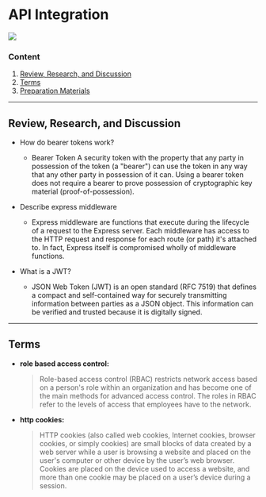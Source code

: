 # API Integration
![](https://www.southbaywebsitedesign.com/wp-content/uploads/2019/01/APIintegration.jpg)
### Content

1. [Review, Research, and Discussion](#review-research-and-discussion)
1. [Terms](#terms)
1. [Preparation Materials](#preparation-materials)

---

## Review, Research, and Discussion

- How do bearer tokens work?

  - Bearer Token A security token with the property that any party in possession of the token (a "bearer") can use the token in any way that any other party in possession of it can. Using a bearer token does not require a bearer to prove possession of cryptographic key material (proof-of-possession).

- Describe express middleware

  - Express middleware are functions that execute during the lifecycle of a request to the Express server. Each middleware has access to the HTTP request and response for each route (or path) it's attached to. In fact, Express itself is compromised wholly of middleware functions.

- What is a JWT?
  - JSON Web Token (JWT) is an open standard (RFC 7519) that defines a compact and self-contained way for securely transmitting information between parties as a JSON object. This information can be verified and trusted because it is digitally signed.

---

## Terms

- **role based access control:**
  > Role-based access control (RBAC) restricts network access based on a person's role within an organization and has become one of the main methods for advanced access control. The roles in RBAC refer to the levels of access that employees have to the network.
- **http cookies:**
  > HTTP cookies (also called web cookies, Internet cookies, browser cookies, or simply cookies) are small blocks of data created by a web server while a user is browsing a website and placed on the user's computer or other device by the user’s web browser. Cookies are placed on the device used to access a website, and more than one cookie may be placed on a user’s device during a session.
